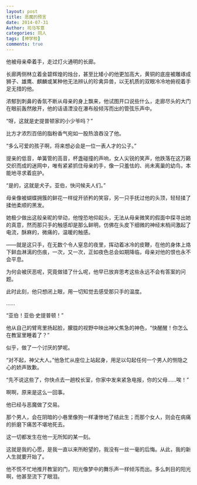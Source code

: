 ```yaml
---
layout: post
title: 恶魔的预言
date: 2014-07-31
Author: 司马写意
categories: 同人
tags: [神学校]
comments: true
---
```


他被母亲牵着手，走过灯火通明的长廊。

长廊两侧林立着金碧辉煌的烛台，甚至比矮小的他更加高大，黄铜的底座被雕琢成狮子、雄鹰、麒麟或某种他无法辨认的珍禽异兽，以无机质的双眼冷冷地俯视着手足无措的他。

浓郁到刺鼻的香氛不断从母亲的身上飘来，他试图开口说些什么，走廊尽头的大门在眼前轰然敞开，他的话语湮没在瀑布般倾泻而出的管弦乐声中。

“呀，这就是史提普顿家的小少爷吗？”

比方才浓烈百倍的脂粉香气宛如一股热浪吞没了他。

“多么可爱的孩子啊，将来想必会是一位一表人才的公子。”

提亲的低音，单簧管的高音，杯盏碰撞的声响，女人尖锐的笑声，他跌落在这万籁交织而成的迷网中，唯有紧紧抓住母亲的手，像一只羞怯的、尚未离巢的幼鸟，本能地寻求着庇护。

“是的，这就是犬子。亚伯，快问候夫人们。”

母亲像被蝴蝶拥簇的鲜花一样绽开骄矜的笑容，另一只手抚过他的头顶，轻轻揉了揉他柔顺的黑发。

她极少做出这般亲昵的举动，他惶恐地仰起头，无法从母亲微笑的假面中探寻出她的真意，然而那只手的触感却是那么鲜明，仿佛在头皮下细微的神经末梢间激起了电流，酥麻的，微痛的，温暖的触感。

——就是这只手，在无数个令人窒息的夜里，挥动着冰冷的皮鞭，在他的身体上烙下鲜血淋漓的伤痕，一次，又一次，正如夜色总会如期降临，母亲对他的恨也永不会平息。

为何会被厌恶呢，究竟做错了什么呢，他早已放弃思考这些永远不会有答案的问题。

此时此刻，他只想闭上眼，用一切知觉去感受那只手的温度。

……

“亚伯！亚伯·史提普顿！”

他从自己的臂弯里扬起脸，朦胧的视野中映出神父焦急的神色，“快醒醒！你怎么在教室里睡着了？”

似乎，做了一个讨厌的梦呢。

“对不起，神父大人。”他急忙从座位上站起身，用足以勾起任何一个男人的恻隐之心的娇声致歉。

“先不说这些了，你快点去一趟校长室，你家中发来紧急电报，你的父母……唉！”

啊啊，原来是这么一回事。

他已经与恶魔做了交易。

那个男人，会在阴暗的小巷里像狗一样凄惨地了结此生；而那个女人，则会在病痛的折磨下痛苦不堪地死去。

这一切都发生在他一无所知的某一刻。

这就是我的心愿，是我一直以来所盼望的，我没有一丝一毫的后悔。从此，我的新人生就要开始了。

他不慌不忙地推开教室的门，阳光像梦中的舞乐声一样倾泻而出。多么刺目的阳光啊，他甚至流下了眼泪。
